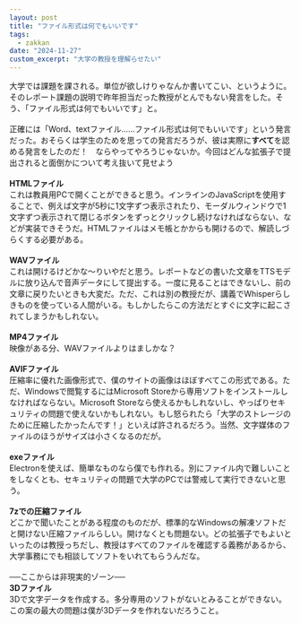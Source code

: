 ```yaml
---
layout: post
title: "ファイル形式は何でもいいです"
tags:
  - zakkan
date: "2024-11-27"
custom_excerpt: "大学の教授を理解らせたい"
---
```

大学では課題を課される。単位が欲しけりゃなんか書いてこい、というように。そのレポート課題の説明で昨年担当だった教授がとんでもない発言をした。そう、「ファイル形式は何でもいいです」と。<br>
<br>
正確には「Word、textファイル……ファイル形式は何でもいいです」という発言だった。おそらくは学生のためを思っての発言だろうが、彼は実際に**すべて**を認める発言をしたのだ！　ならやってやろうじゃないか。今回はどんな拡張子で提出されると面倒かについて考え抜いて見せよう<br>
<br>
**HTMLファイル**<br>
これは教員用PCで開くことができると思う。インラインのJavaScriptを使用することで、例えば文字が5秒に1文字ずつ表示されたり、モーダルウィンドウで1文字ずつ表示されて閉じるボタンをずっとクリックし続けなければならない、などが実装できそうだ。HTMLファイルはメモ帳とかからも開けるので、解読しづらくする必要がある。<br>
<br>
**WAVファイル**<br>
これは開けるけどかな～りいやだと思う。レポートなどの書いた文章をTTSモデルに放り込んで音声データにして提出する。一度に見ることはできないし、前の文章に戻りたいときも大変だ。ただ、これは別の教授だが、講義でWhisperらしきものを使っている人間がいる。もしかしたらこの方法だとすぐに文字に起こされてしまうかもしれない。<br>
<br>
**MP4ファイル**<br>
映像がある分、WAVファイルよりはましかな？<br>
<br>
**AVIFファイル**<br>
圧縮率に優れた画像形式で、僕のサイトの画像はほぼすべてこの形式である。ただ、Windowsで閲覧するにはMicrosoft Storeから専用ソフトをインストールしなければならない。Microsoft Storeなら使えるかもしれないし、やっぱりセキュリティの問題で使えないかもしれない。もし怒られたら「大学のストレージのために圧縮したかったんです！」といえば許されるだろう。当然、文字媒体のファイルのほうがサイズは小さくなるのだが。<br>
<br>
**exeファイル**<br>
Electronを使えば、簡単なものなら僕でも作れる。別にファイル内で難しいことをしなくとも、セキュリティの問題で大学のPCでは警戒して実行できないと思う。<br>
<br>
**7zでの圧縮ファイル**<br>
どこかで聞いたことがある程度のものだが、標準的なWindowsの解凍ソフトだと開けない圧縮ファイルらしい。開けなくとも問題ない。どの拡張子でもよいといったのは教授っちだし、教授はすべてのファイルを確認する義務があるから、大学事務にでも相談してソフトをいれてもらうんだな。<br>
<br>
──ここからは非現実的ゾーン──<br>
**3Dファイル**<br>
3Dで文字データを作成する。多分専用のソフトがないとみることができない。この案の最大の問題は僕が3Dデータを作れないだろうこと。<br>
<br>
